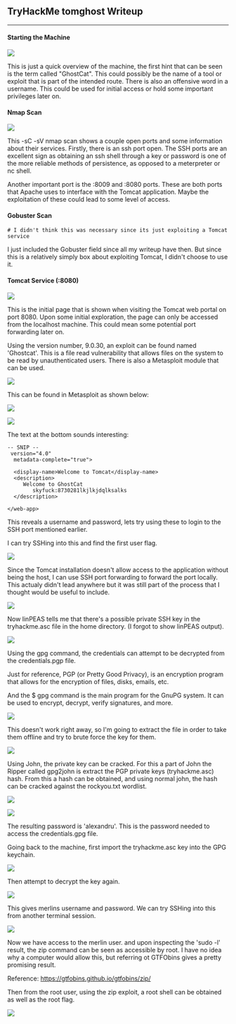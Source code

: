 ## TryHackMe tomghost Writeup
---

#### Starting the Machine
<p></p>

![](/docs/images/tomghost/tomghost1.png)

This is just a quick overview of the machine, the first hint that can be seen is the term called "GhostCat". This could possibly be the name of a tool or exploit that is part of the intended route. There is also an offensive word in a username. This could be used for initial access or hold some important privileges later on. 

#### Nmap Scan
<p></p>

![](/docs/images/tomghost/tomghost2.png)

This -sC -sV nmap scan shows a couple open ports and some information about their services. Firstly, there is an ssh port open. The SSH ports are an excellent sign as obtaining an ssh shell through a key or password is one of the more reliable methods of persistence, as opposed to a meterpreter or nc shell. 

Another important port is the :8009 and :8080 ports. These are both ports that Apache uses to interface with the Tomcat application. Maybe the exploitation of these could lead to some level of access. 

#### Gobuster Scan
```
# I didn't think this was necessary since its just exploiting a Tomcat service
```

I just included the Gobuster field since all my writeup have then. But since this is a relatively simply box about exploiting Tomcat, I didn't choose to use it. 


#### Tomcat Service (:8080)

![](/docs/images/tomghost/tomghost3.png)

This is the initial page that is shown when visiting the Tomcat web portal on port 8080. Upon some initial exploration, the page can only be accessed from the localhost machine. This could mean some potential port forwarding later on. 


Using the version number, 9.0.30, an exploit can be found named 'Ghostcat'. This is a file read vulnerability that allows files on the system to be read by unauthenticated users. There is also a  Metasploit module that can be used. 

![](/docs/images/tomghost/tomghost4.png)


This can be found in Metasploit as shown below: 

![](/docs/images/tomghost/tomghost5.png)

<p></p>

![](/docs/images/tomghost/tomghost6.png)

The text at the bottom sounds interesting:
```
-- SNIP --
 version="4.0"
  metadata-complete="true">

  <display-name>Welcome to Tomcat</display-name>
  <description>
     Welcome to GhostCat
        skyfuck:8730281lkjlkjdqlksalks
  </description>

</web-app>
```

This reveals a username and password, lets try using these to login to the SSH port mentioned earlier. 


I can try SSHing into this and find the first user flag.

![](/docs/images/tomghost/tomghost7.png)

Since the Tomcat installation doesn't allow access to the application without being the host, I can use SSH port forwarding to forward the port locally. This actualy didn't lead anywhere but it was still part of the process that I thought would be useful to include. 

![](/docs/images/tomghost/tomghost8.png)


Now linPEAS tells me that there's a possible private SSH key in the tryhackme.asc file in the home directory. (I forgot to show linPEAS output).

![](/docs/images/tomghost/tomghost9.png)

Using the gpg command, the credentials can attempt to be decrypted from the credentials.pgp file.

Just for reference, PGP (or Pretty Good Privacy), is an encryption program that allows for the encryption of files, disks, emails, etc. 

And the $ gpg command is the main program for the GnuPG system. It can be used to encrypt, decrypt, verify signatures, and more. 

![](/docs/images/tomghost/tomghost10.png)

This doesn't work right away, so I'm going to extract the file in order to take them offline and try to brute force the key for them. 

![](/docs/images/tomghost/tomghost11.png)


Using John, the private key can be cracked. For this a part of John the Ripper called gpg2john is extract the PGP private keys (tryhackme.asc) hash. From this a hash can be obtained, and using normal john, the hash can be cracked against the rockyou.txt wordlist. 

![](/docs/images/tomghost/tomghost12.png)

![](/docs/images/tomghost/tomghost13.png)

The resulting password is 'alexandru'. This is the password needed to access the credentials.gpg file. 

Going back to the machine, first import the tryhackme.asc key into the GPG keychain. 

![](/docs/images/tomghost/tomghost14.png)

Then attempt to decrypt the key again.

![](/docs/images/tomghost/tomghost15.png)

This gives merlins username and password. We can try SSHing into this from another terminal session. 

![](/docs/images/tomghost/tomghost16.png)

Now we have access to the merlin user. and upon inspecting the 'sudo -l' result, the zip command can be seen as accessible by root. I have no idea why a computer would allow this, but referring ot GTFObins gives a pretty promising result. 

Reference: https://gtfobins.github.io/gtfobins/zip/

Then from the root user, using the zip exploit, a root shell can be obtained as well as the root flag. 

![](/docs/images/tomghost/tomghost17.png)